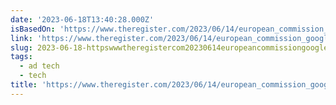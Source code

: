 ```yaml
---
date: '2023-06-18T13:40:28.000Z'
isBasedOn: 'https://www.theregister.com/2023/06/14/european_commission_google_breakup/'
link: 'https://www.theregister.com/2023/06/14/european_commission_google_breakup/'
slug: 2023-06-18-httpswwwtheregistercom20230614europeancommissiongooglebreakup
tags:
  - ad tech
  - tech
title: 'https://www.theregister.com/2023/06/14/european_commission_google_breakup/'
---
```


